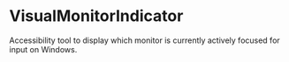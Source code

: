 # VisualMonitorIndicator
Accessibility tool to display which monitor is currently actively focused for input on Windows.
